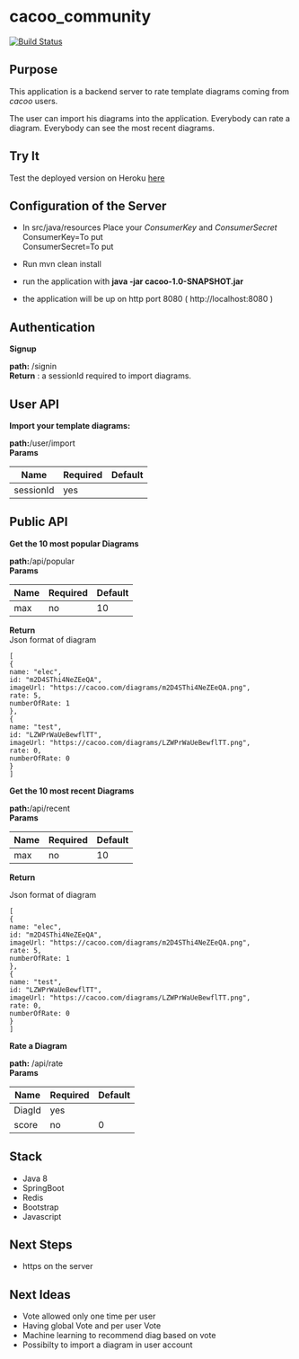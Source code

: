 # cacoo_community

[![Build Status](https://travis-ci.org/mogaleaf/cacoo_community.svg?branch=master)](https://travis-ci.org/mogaleaf/cacoo_community)

## Purpose

This application is a backend server to rate template diagrams coming from *cacoo* users.

The user can import his diagrams into the application.
Everybody can rate a diagram.
Everybody can see the most recent diagrams.

## Try It  

Test the deployed version on Heroku [ here ](https://safe-mesa-68420.herokuapp.com/)

## Configuration of the Server

* In src/java/resources Place your *ConsumerKey* and *ConsumerSecret*  
ConsumerKey=To put  
ConsumerSecret=To put

* Run mvn clean install

* run the application with **java -jar cacoo-1.0-SNAPSHOT.jar**

* the application will be up on http port 8080 ( http://localhost:8080 )

## Authentication

**Signup**  

**path:** /signin   
**Return** : a sessionId required to import diagrams.  

## User API

**Import your template diagrams:**

**path:**/user/import  
**Params**  

 Name | Required | Default
 ------------ | ------------- | -------------
 sessionId | yes |

## Public API

**Get the 10 most popular Diagrams**

**path:**/api/popular  
**Params**  

 Name | Required | Default
 ------------ | ------------- | -------------
 max | no | 10

**Return**  
Json format of diagram  
```
[
{
name: "elec",
id: "m2D4SThi4NeZEeQA",
imageUrl: "https://cacoo.com/diagrams/m2D4SThi4NeZEeQA.png",
rate: 5,
numberOfRate: 1
},
{
name: "test",
id: "LZWPrWaUeBewflTT",
imageUrl: "https://cacoo.com/diagrams/LZWPrWaUeBewflTT.png",
rate: 0,
numberOfRate: 0
}
]
```

**Get the 10 most recent Diagrams**

**path:**/api/recent  
**Params**  

 Name | Required | Default
 ------------ | ------------- | -------------
 max | no | 10  
 
 **Return**  
   
Json format of diagram  
```
[
{
name: "elec",
id: "m2D4SThi4NeZEeQA",
imageUrl: "https://cacoo.com/diagrams/m2D4SThi4NeZEeQA.png",
rate: 5,
numberOfRate: 1
},
{
name: "test",
id: "LZWPrWaUeBewflTT",
imageUrl: "https://cacoo.com/diagrams/LZWPrWaUeBewflTT.png",
rate: 0,
numberOfRate: 0
}
]
```


**Rate a Diagram**

**path:** /api/rate  
**Params**  

 Name | Required | Default
 ------------ | ------------- | -------------
 DiagId | yes | |
 score | no | 0


## Stack

 * Java 8
 * SpringBoot  
 * Redis  
 * Bootstrap
 * Javascript
 
## Next Steps  
  
* https on the server  

## Next Ideas

* Vote allowed only one time per user
* Having global Vote and per user Vote
* Machine learning to recommend diag based on vote
* Possibilty to import a diagram in user account 
